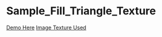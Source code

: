 # Sample_Fill_Triangle_Texture

<a href src="http://texture-fill.bitballoon.com/">Demo Here</a>
<a href src="https://github.com/AchcarLucas/Sample_Fill_Triangle_Texture/blob/master/triangle_texture/img/test.png">Image Texture Used</a>
